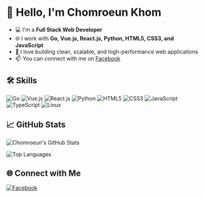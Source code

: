 # 👋 Hello, I'm Chomroeun Khom
- 💻 I'm a **Full Stack Web Developer**
- 🌐 I work with **Go, Vue.js, React.js, Python, HTML5, CSS3, and JavaScript**
- 🎯 I love building clean, scalable, and high-performance web applications
- 📫 You can connect with me on [Facebook](https://www.facebook.com/sdach.tong/?_rdc=1&_rdr#)

## 🛠️ Skills
![Go](https://img.shields.io/badge/-Go-00ADD8?style=flat-square&logo=go&logoColor=white)
![Vue.js](https://img.shields.io/badge/-Vue.js-4FC08D?style=flat-square&logo=vue.js&logoColor=white)
![React.js](https://img.shields.io/badge/-React.js-61DAFB?style=flat-square&logo=react&logoColor=black)
![Python](https://img.shields.io/badge/-Python-3776AB?style=flat-square&logo=python&logoColor=white)
![HTML5](https://img.shields.io/badge/-HTML5-E34F26?style=flat-square&logo=html5&logoColor=white)
![CSS3](https://img.shields.io/badge/-CSS3-1572B6?style=flat-square&logo=css3&logoColor=white)
![JavaScript](https://img.shields.io/badge/-JavaScript-F7DF1E?style=flat-square&logo=javascript&logoColor=black)
![TypeScript](https://img.shields.io/badge/-TypeScript-3178C6?style=flat-square&logo=typescript&logoColor=white)
![Linux](https://img.shields.io/badge/-Linux-FCC624?style=flat-square&logo=linux&logoColor=black)


## 📈 GitHub Stats

![Chomroeun's GitHub Stats](https://github-readme-stats.vercel.app/api?username=codeCaptainX&show_icons=true&theme=radical)

![Top Languages](https://github-readme-stats.vercel.app/api/top-langs/?username=codeCaptainX&layout=compact&theme=radical)

## 🌐 Connect with Me
[![Facebook](https://img.shields.io/badge/-Facebook-1877F2?style=flat-square&logo=facebook&logoColor=white)](https://www.facebook.com/sdach.tong/?_rdc=1&_rdr#)
